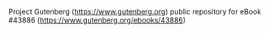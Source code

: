 Project Gutenberg (https://www.gutenberg.org) public repository for eBook #43886 (https://www.gutenberg.org/ebooks/43886)
